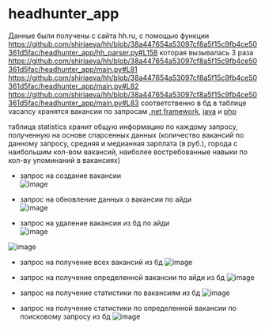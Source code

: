 # headhunter_app
Данные были получены с сайта hh.ru, с помощью функции https://github.com/shiriaeva/hh/blob/38a447654a53097cf8a5f15c9fb4ce50361d5fac/headhunter_app/hh_parser.py#L158
которая вызывалась 3 раза https://github.com/shiriaeva/hh/blob/38a447654a53097cf8a5f15c9fb4ce50361d5fac/headhunter_app/main.py#L81
https://github.com/shiriaeva/hh/blob/38a447654a53097cf8a5f15c9fb4ce50361d5fac/headhunter_app/main.py#L82
https://github.com/shiriaeva/hh/blob/38a447654a53097cf8a5f15c9fb4ce50361d5fac/headhunter_app/main.py#L83
соответственно в бд в таблице vacancy хранятся вакансии по запросам [.net framework](https://hh.ru/search/vacancy?text=.net+framework), [java](https://hh.ru/search/vacancy?text=java) и [php](https://hh.ru/search/vacancy?text=php)  

таблица statistics хранит общую информацию по каждому запросу, полученную на основе спарсенных данных (количество вакансий по данному запросу, средняя и медианная зарплата (в руб.), города с наибольшим кол-вом вакансий, наиболее востребованные навыки по кол-ву упоминаний в вакансиях)  


* запрос на создание вакансии  
![image](https://user-images.githubusercontent.com/84004210/179366046-b4b9b4ad-764e-453b-9964-c035ecf6a1cc.png)   

* запрос на обновление данных о вакансии по айди  
![image](https://user-images.githubusercontent.com/84004210/179365723-920bda47-b60c-4bf4-91d3-af0788ad2a20.png)    

* запрос на удаление вакансии из бд по айди  
![image](https://user-images.githubusercontent.com/84004210/179365633-fd4d1712-1e76-43c2-9558-f5bc296e010e.png)    

![image](https://user-images.githubusercontent.com/84004210/179364999-30bb8704-dbe0-4fe4-9853-bdf01137cf15.png)    

* запрос на получение всех вакансий из бд
![image](https://user-images.githubusercontent.com/84004210/179365080-2f704b25-2308-499a-a020-a590f1ba275b.png)     

* запрос на получение определенной вакансии по айди из бд
![image](https://user-images.githubusercontent.com/84004210/179365342-24c66758-de4e-4ec9-b2d2-d8d5e58fd399.png)     

* запрос на получение статистики по вакансиям из бд
![image](https://user-images.githubusercontent.com/84004210/179365418-6020ffe7-26e3-4659-ad56-550d14c01abf.png)     

* запрос на получение статистики по определенной вакансии по поисковому запросу из бд
![image](https://user-images.githubusercontent.com/84004210/179365463-0c024bbd-093c-4b93-9108-d22e45b10f48.png)     

